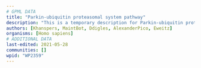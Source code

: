 ```yaml
---
# GPML DATA
title: "Parkin-ubiquitin proteasomal system pathway"
description: "This is a temporary description for Parkin-ubiquitin proteasomal system pathway"
authors: [Khanspers, MaintBot, Ddigles, AlexanderPico, Eweitz]
organisms: [Homo sapiens]
# ADDITIONAL DATA
last-edited: 2021-05-28
communities: []
wpid: "WP2359"
---
```

